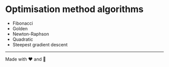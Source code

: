# Optimisation method algorithms

- Fibonacci
- Golden
- Newton-Raphson
- Quadratic
- Steepest gradient descent

---
Made with ❤️ and 🤒
